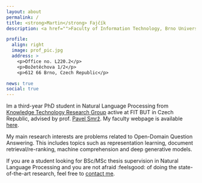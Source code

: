 ```yaml
---
layout: about
permalink: /
title: <strong>Martin</strong> Fajčík
description: <a href="">Faculty of Information Technology, Brno University of Technology</a>.

profile:
  align: right
  image: prof_pic.jpg
  address: >
    <p>Office no. L220.2</p>
    <p>Božetěchova 1/2</p>
    <p>612 66 Brno, Czech Republic</p>

news: true
social: true
---
```


Im a third-year PhD student in Natural Language Processing from <a href="http://knot.fit.vutbr.cz/">Knowledge Technology Research Group</a> active at FIT BUT in Czech Republic, advised by prof. <a href="http://www.fit.vutbr.cz/~smrz/index.php.en">Pavel Smrž</a>. My faculty webpage is available <a href="http://www.fit.vutbr.cz/~ifajcik/index.php.en">here</a>.

My main research interests are problems related to Open-Domain Question Answering. This includes topics such as representation learning, document retrieval/re-ranking, machine comprehension and deep generative models.

If you are a student looking for BSc/MSc thesis supervision in Natural Language Processing and you are not afraid :feelsgood: of doing the state-of-the-art research, feel free to <a href="mailto:ifajcik@fit.vutbr.cz">contact me</a>.
